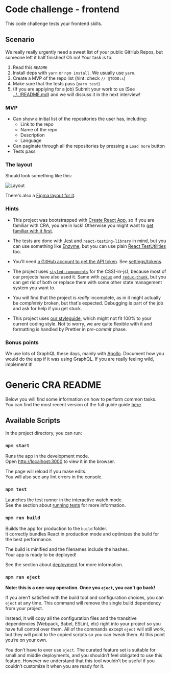 # Code challenge - frontend

This code challenge tests your frontend skills.

## Scenario

We really really urgently need a sweet list of your public GitHub Repos, but someone left it half
finished! Oh no! Your task is to:

1.  Read this `README`
2.  Install deps with `yarn` or `npm install`. We usually use `yarn`.
3.  Create a MVP of the repo list (hint: check `// @TODO:s`)
4.  Make sure that the tests pass (`yarn test`)
5.  (If you are applying for a job) Submit your work to us (See [../../README.md](../../README.md)) and we will discuss it in the next interview!

### MVP

* Can show a initial list of the repositories the user has, including:
  * Link to the repo
  * Name of the repo
  * Description
  * Language
* Can paginate through all the repositories by pressing a `Load more` button
* Tests pass

### The layout

Should look something like this:

![Layout](./docs/layout.png)

There's also a [Figma layout for it](https://www.figma.com/file/QGzYD0dU67oFpzNE8KDZrwIC/motley-code-challenge-frontend).

### Hints

* This project was bootstrapped with [Create React App](https://github.com/facebookincubator/create-react-app), so if you are familiar
  with CRA, you are in luck! Otherwise you might want to [get familiar with it first](<(https://github.com/facebookincubator/create-react-app/blob/master/packages/react-scripts/template/README.md)>).

* The tests are done with [Jest](https://facebook.github.io/jest/) and [`react-testing-library`](https://github.com/kentcdodds/react-testing-library) in mind, but you can use something like [Enzyme](http://airbnb.io/enzyme/), but you can use plain [React TestUtilities](https://reactjs.org/docs/test-utils.html) too.

* You'll need [a GitHub account to get the API token](https://developer.github.com/v3/auth/#basic-authentication). See [settings/tokens](https://github.com/settings/tokens).

* The project uses [`styled-components`](https://www.styled-components.com/) for the CSS(-in-js), because most of our projects have also used it. Same with [`redux`](https://github.com/reduxjs/redux) and [`redux-thunk`](https://github.com/reduxjs/redux-thunk),
  but you can get rid of both or replace them with some other state management system you want to.

* You will find that the project is _really_ incomplete, as in it might actually be _completely_ broken, but that's expected. Debugging is part of the job and ask for help if you get stuck.

* This project uses [our styleguide](https://github.com/motleyagency/eslint-config-motley), which might not fit 100% to your current coding style. Not to worry, we are quite flexible with it and formatting is handled by
  Prettier in _pre-commit_ phase.

### Bonus points

We use lots of GraphQL these days, mainly with [Apollo](https://www.apollographql.com/client/). Document how you would do the app if it was using GraphQL. If you are really feeling wild, implement it!

# Generic CRA README

Below you will find some information on how to perform common tasks.<br>
You can find the most recent version of the full guide guide [here](https://github.com/facebookincubator/create-react-app/blob/master/packages/react-scripts/template/README.md).

## Available Scripts

In the project directory, you can run:

### `npm start`

Runs the app in the development mode.<br>
Open [http://localhost:3000](http://localhost:3000) to view it in the browser.

The page will reload if you make edits.<br>
You will also see any lint errors in the console.

### `npm test`

Launches the test runner in the interactive watch mode.<br>
See the section about [running tests](#running-tests) for more information.

### `npm run build`

Builds the app for production to the `build` folder.<br>
It correctly bundles React in production mode and optimizes the build for the best performance.

The build is minified and the filenames include the hashes.<br>
Your app is ready to be deployed!

See the section about [deployment](#deployment) for more information.

### `npm run eject`

**Note: this is a one-way operation. Once you `eject`, you can’t go back!**

If you aren’t satisfied with the build tool and configuration choices, you can `eject` at any time. This command will remove the single build dependency from your project.

Instead, it will copy all the configuration files and the transitive dependencies (Webpack, Babel, ESLint, etc) right into your project so you have full control over them. All of the commands except `eject` will still work, but they will point to the copied scripts so you can tweak them. At this point you’re on your own.

You don’t have to ever use `eject`. The curated feature set is suitable for small and middle deployments, and you shouldn’t feel obligated to use this feature. However we understand that this tool wouldn’t be useful if you couldn’t customize it when you are ready for it.
